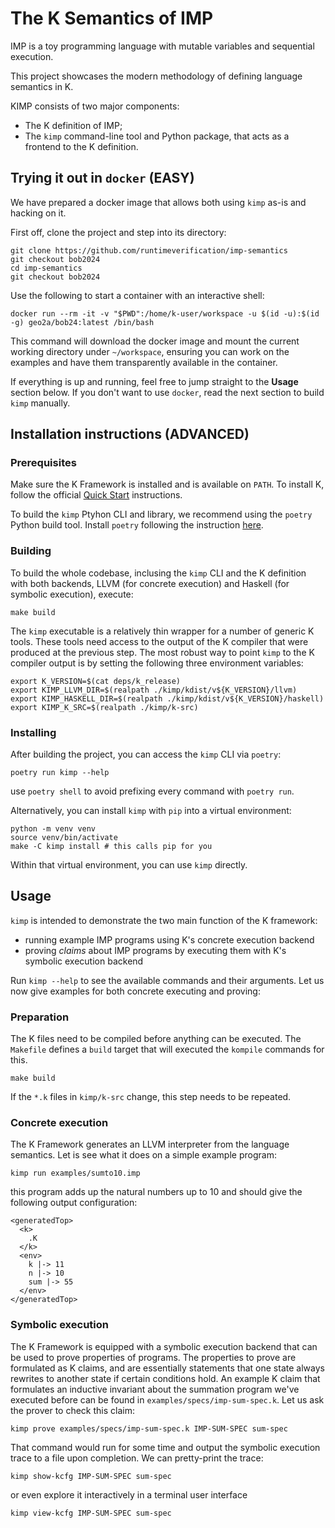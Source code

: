 # The K Semantics of IMP

IMP is a toy programming language with mutable variables and sequential execution.

This project showcases the modern methodology of defining language semantics in K.

KIMP consists of two major components:
* The K definition of IMP;
* The `kimp` command-line tool and Python package, that acts as a frontend to the K definition.

## Trying it out in `docker` (EASY)

We have prepared a docker image that allows both using `kimp` as-is and hacking on it.

First off, clone the project and step into its directory:

```
git clone https://github.com/runtimeverification/imp-semantics
git checkout bob2024
cd imp-semantics
git checkout bob2024
```

Use the following to start a container with an interactive shell:

```
docker run --rm -it -v "$PWD":/home/k-user/workspace -u $(id -u):$(id -g) geo2a/bob24:latest /bin/bash
```

This command will download the docker image and mount the current working directory under `~/workspace`, ensuring you can work on the examples and have them transparently available in the container.

If everything is up and running, feel free to jump straight to the **Usage** section below. If you don't want to use `docker`, read the next section to build `kimp` manually.

## Installation instructions (ADVANCED)

### Prerequisites

Make sure the K Framework is installed and is available on `PATH`. To install K, follow the official [Quick Start](https://github.com/runtimeverification/k#quick-start) instructions.

To build the `kimp` Ptyhon CLI and library, we recommend using the `poetry` Python build tool. Install `poetry` following the instruction [here](https://python-poetry.org/docs/#installation).

### Building

To build the whole codebase, inclusing the `kimp` CLI and the K definition with both backends, LLVM (for concrete execution) and Haskell (for symbolic execution), execute:
```
make build
```

The `kimp` executable is a relatively thin wrapper for a number of generic K tools. These tools need access to the output of the K compiler that were produced at the previous step. The most robust way to point `kimp` to the K compiler output is by setting the following three environment variables:

```
export K_VERSION=$(cat deps/k_release)
export KIMP_LLVM_DIR=$(realpath ./kimp/kdist/v${K_VERSION}/llvm)
export KIMP_HASKELL_DIR=$(realpath ./kimp/kdist/v${K_VERSION}/haskell)
export KIMP_K_SRC=$(realpath ./kimp/k-src)
```

### Installing

After building the project, you can access the `kimp` CLI via `poetry`:

```
poetry run kimp --help
```

use `poetry shell` to avoid prefixing every command with `poetry run`.

Alternatively, you can install `kimp` with `pip` into a virtual environment:

```
python -m venv venv
source venv/bin/activate
make -C kimp install # this calls pip for you
```

Within that virtual environment, you can use `kimp` directly.


## Usage

`kimp` is intended to demonstrate the two main function of the K framework:
* running example IMP programs using K's concrete execution backend
* proving *claims* about IMP programs by executing them with K's symbolic execution backend

Run `kimp --help` to see the available commands and their arguments. Let us now give examples for both concrete executing and proving:

### Preparation

The K files need to be compiled before anything can be executed.
The `Makefile` defines a `build` target that will executed the `kompile` commands for this.

```
make build
```
If the `*.k` files in `kimp/k-src` change, this step needs to be repeated.

### Concrete execution

The K Framework generates an LLVM interpreter from the language semantics. Let is see what it does on a simple example program:

```
kimp run examples/sumto10.imp
```

this program adds up the natural numbers up to 10 and should give the following output configuration:

```
<generatedTop>
  <k>
    .K
  </k>
  <env>
    k |-> 11
    n |-> 10
    sum |-> 55
  </env>
</generatedTop>
```

### Symbolic execution

The K Framework is equipped with a symbolic execution backend that can be used to prove properties of programs. The properties to prove are formulated as K claims, and are essentially statements that one state always rewrites to another state if certain conditions hold. An example K claim that formulates an inductive invariant about the summation program we've executed before can be found in `examples/specs/imp-sum-spec.k`. Let us ask the prover to check this claim:

```
kimp prove examples/specs/imp-sum-spec.k IMP-SUM-SPEC sum-spec
```

That command would run for some time and output the symbolic execution trace to a file upon completion. We can pretty-print the trace:

```
kimp show-kcfg IMP-SUM-SPEC sum-spec
```

or even explore it interactively in a terminal user interface

```
kimp view-kcfg IMP-SUM-SPEC sum-spec
```
